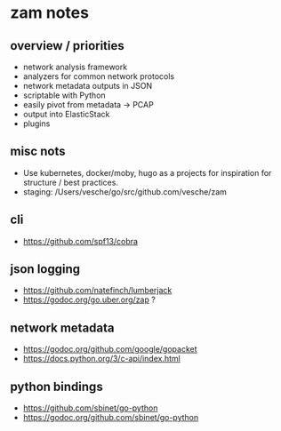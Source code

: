 # zam notes

## overview / priorities
* network analysis framework
* analyzers for common network protocols
* network metadata outputs in JSON
* scriptable with Python
* easily pivot from metadata -> PCAP
* output into ElasticStack
* plugins

## misc nots
* Use kubernetes, docker/moby, hugo as a projects for inspiration for structure / best practices.
* staging: /Users/vesche/go/src/github.com/vesche/zam

## cli
* https://github.com/spf13/cobra

## json logging
* https://github.com/natefinch/lumberjack
* https://godoc.org/go.uber.org/zap ?

## network metadata
* https://godoc.org/github.com/google/gopacket
* https://docs.python.org/3/c-api/index.html

## python bindings
* https://github.com/sbinet/go-python
* https://godoc.org/github.com/sbinet/go-python

